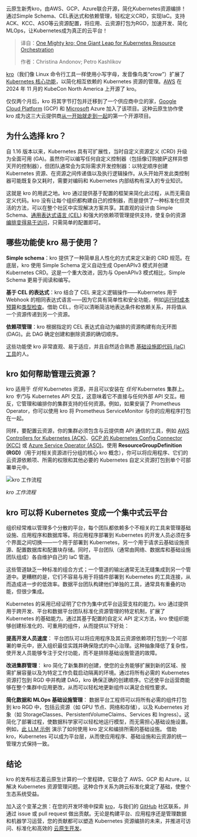 
<!--
title: Kro威力初显，Kubernetes资源编排的巨大飞跃
cover: https://cdn.thenewstack.io/media/2025/03/f0c11558-kro-kubernetes-giant-leap-moon.jpg
summary: 云原生新秀kro，由AWS、GCP、Azure联合开源，简化Kubernetes资源编排！通过Simple Schema、CEL表达式和依赖管理，轻松定义CRD，实现IaC。支持ACK、KCC、ASO等云资源配置，将应用、云资源打包为RGD，加速开发、简化MLOps，让Kubernetes成为真正的云平台！
-->

云原生新秀kro，由AWS、GCP、Azure联合开源，简化Kubernetes资源编排！通过Simple Schema、CEL表达式和依赖管理，轻松定义CRD，实现IaC。支持ACK、KCC、ASO等云资源配置，将应用、云资源打包为RGD，加速开发、简化MLOps，让Kubernetes成为真正的云平台！

> 译自：[One Mighty kro; One Giant Leap for Kubernetes Resource Orchestration](https://thenewstack.io/one-mighty-kro-one-giant-leap-for-kubernetes-resource-orchestration/)
> 
> 作者：Christina Andonov; Petro Kashlikov

[kro](https://kro.run)（我们像 Linux 命令行工具一样使用小写字母，发音像鸟类“crow”）扩展了 [Kubernetes 核心功能](https://roadmap.sh/kubernetes)，以简化相互依赖的 Kubernetes 资源的管理。[AWS](https://aws.amazon.com/?utm_content=inline+mention) 在 2024 年 11 月的 KubeCon North America 上开源了 kro。

仅仅两个月后，kro 将其字节打包并迁移到了一个供应商中立的家，[Google Cloud Platform](https://cloud.google.com/?utm_content=inline+mention) (GCP) 和 [Microsoft](https://news.microsoft.com/?utm_content=inline+mention) Azure 加入了该项目。这种云原生协作使 kro 成为这三大云提供商[从一开始就走到一起](https://thenewstack.io/kubernetes-gets-a-new-resource-orchestrator-in-the-form-of-kro/)的第一个开源项目。

## 为什么选择 kro？

自 1.16 版本以来，Kubernetes 具有可扩展性，当时自定义资源定义 (CRD) 升级为全面可用 (GA)。虽然你可以编写任何自定义控制器（包括像订购披萨这样异想天开的控制器），但团队通常会为实际需求开发控制器：以特定顺序创建 Kubernetes 资源、在资源之间传递值以及执行逻辑操作。从头开始开发此类控制器可能既复杂又耗时，需要对编码和 Kubernetes 内部结构有深入的专业知识。

这就是 kro 的用武之地。kro 通过提供基于配置的框架来简化此过程，从而无需自定义代码。kro 没有让每个组织都构建自己的控制器，而是提供了一种标准化但灵活的方法，可以在整个社区中实现解决方案共享。其直观的设计由 Simple Schema、[通用表达式语言 (CEL](https://kubernetes.io/docs/reference/using-api/cel/)) 和强大的依赖项管理提供支持，使复杂的资源[编排变得易于访问](https://thenewstack.io/orchestrate-cloud-native-workloads-with-kro-and-kubernetes/)，只需简单的配置即可。

## 哪些功能使 kro 易于使用？

**Simple schema**：kro 提供了一种简单且人性化的方式来定义新的 CRD 规范。在底层，kro 使用 Simple Schema 定义自动生成 OpenAPIv3 模式并创建 Kubernetes CRD。这是一个重大改进，因为与 OpenAPIv3 模式相比，Simple Schema 更易于阅读和编写。

**基于 CEL 的表达式**：kro 结合了 CEL 来定义逻辑操作——Kubernetes 用于 Webhook 的相同表达式语言——因为它具有简单性和安全功能，例如[运行时成本预算](https://kubernetes.io/docs/reference/using-api/cel/#runtime-cost-budget)和[类型检查](https://kubernetes.io/docs/reference/using-api/cel/#type-checking)。借助 CEL，你可以清晰简洁地表达条件和依赖关系，并将值从一个资源传递到另一个资源。

**依赖项管理**：kro 根据指定的 CEL 表达式自动为编排的资源构建有向无环图 (DAG)。此 DAG 确定创建和删除资源的确切顺序。

这些功能使 kro 非常直观、易于适应，并且自然适合熟悉 [基础设施即代码 (IaC) 工具](https://thenewstack.io/introduction-to-infrastructure-as-code/)的人。

## kro 如何帮助管理云资源？

kro 适用于 *任何* Kubernetes 资源，并且可以安装在 *任何* Kubernetes 集群上。kro *专门*与 Kubernetes API 交互，这意味着它不直接与任何外部 API 交互。相反，它管理和编排你的集群支持的任何资源。例如，如果安装了 Prometheus Operator，你可以使用 kro 将 Prometheus ServiceMonitor 与你的应用程序打包在一起。

同样，要配置云资源，你的集群必须包含与云提供商 API 通信的工具，例如 [AWS Controllers for Kubernetes (ACK)](https://aws-controllers-k8s.github.io/community/)、[GCP 的 Kubernetes Config Connector (KCC)](https://github.com/GoogleCloudPlatform/k8s-config-connector) 或 [Azure Service Operator (ASO)](https://github.com/Azure/azure-service-operator)。使用 **ResourceGroupDefinition (RGD)**（用于对相关资源进行分组的核心 kro 概念），你可以将应用程序、它们的云资源依赖项、所需的权限和其他必要的 Kubernetes 自定义资源打包到单个可部署单元中。

![kro 工作流程](https://cdn.thenewstack.io/media/2025/03/d69459b0-kro-architecture.png)

*kro 工作流程*

## kro 可以将 Kubernetes 变成一个集中式云平台

组织经常难以管理多个分散的平台，每个团队都依赖多个不相关的工具来管理基础设施、应用程序和数据库等。将应用程序部署到 Kubernetes 的开发人员必须在多个界面之间切换——一个用于部署到 Kubernetes，另一个用于请求云基础设施资源、配置数据库和配置块存储。同时，平台团队（通常由网络、数据库和基础设施团队组成）各自维护自己的 IaC 管道。

这些管道缺乏一种标准的组合方式；一个管道的输出通常无法无缝集成到另一个管道中。更糟糕的是，它们不容易与用于将插件部署到 Kubernetes 的工具连接，从而造成进一步的低效率。数据平台团队构建他们单独的工具，通常具有重叠的功能，但很少集成。

Kubernetes 的采用已经证明了它作为集中式平台运营支柱的能力。kro 通过提供用于跨开发、平台和数据平台团队标准化资源管理的特定机制，扩展了 Kubernetes 的基础能力。通过其基于配置的自定义 API 定义方法，kro 使组织能够创建标准化的、可重用的组件，从而提供以下好处：

**提高开发人员速度**： 平台团队可以将应用程序及其云资源依赖项打包到一个可部署的单元中，嵌入组织最佳实践并确保隐式的中心治理。这种抽象降低了复杂性，使开发人员能够专注于交付功能，而不是排除基础设施管道的故障。

**改进集群管理**： kro 简化了新集群的创建，使您的业务能够扩展到新的区域、按需扩展容量以及为特定工作负载启动隔离的环境。通过将所有必需的 Kubernetes 资源打包到 RGD 中并构建 DAG，kro 确保正确的创建顺序。它还使平台运营商能够在整个集群中应用更改，从而可以轻松地更新组件以满足合规性要求。

**简化数据和 MLOps 基础设施管理**： 数据平台工程师可以将所有必需的组件打包到 kro RGD 中，包括云资源（如 GPU 节点、网络和存储），以及 Kubernetes 对象（如 StorageClasses、PersistentVolumeClaims、Services 和 Ingress）。这简化了部署过程，使数据科学家可以轻松地运行模型，而无需担心基础设施设置。例如，[此 LLM 示例](https://github.com/kro-run/kro/tree/main/examples/aws/llm) 演示了如何使用 kro 定义和编排所需的基础设施。
借助 kro，Kubernetes 可以成为平台层，从而使应用程序、基础设施和云资源的统一管理方式保持一致。

## 结论

kro 的发布标志着云原生计算的一个里程碑，它联合了 AWS、GCP 和 Azure，以解决 Kubernetes 资源管理问题。这种合作关系为跨云标准化奠定了基础，使整个生态系统受益。

加入这个变革之旅：在您的开发环境中探索 [kro](https://kro.run/)，与我们的 [GitHub](https://github.com/kro-run/kro) 社区联系，并通过 issue 或 pull request 做出贡献。无论是构建平台、应用程序还是管理数据和机器学习运营，您的贡献都可以塑造 Kubernetes 资源编排的未来，并推进可访问、标准化和高效的 [云原生开发](https://thenewstack.io/cloud-native/)。

